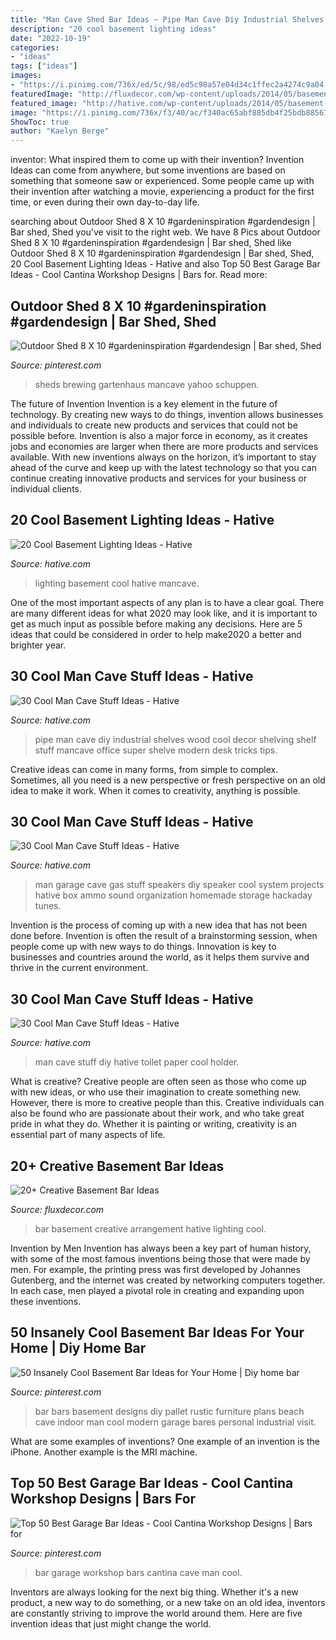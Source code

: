 ```yaml
---
title: "Man Cave Shed Bar Ideas ~ Pipe Man Cave Diy Industrial Shelves Wood Cool Decor Shelving Shelf Stuff Mancave Office Super Shelve Modern Desk Tricks Tips"
description: "20 cool basement lighting ideas"
date: "2022-10-19"
categories:
- "ideas"
tags: ["ideas"]
images:
- "https://i.pinimg.com/736x/ed/5c/98/ed5c98a57e04d34c1ffec2a4274c9a04.jpg"
featuredImage: "http://fluxdecor.com/wp-content/uploads/2014/05/basement-bar-ideas/13-wall-arrangement.jpg"
featured_image: "http://hative.com/wp-content/uploads/2014/05/basement-lighting-ideas/17-mancave-lighting.jpg"
image: "https://i.pinimg.com/736x/f3/40/ac/f340ac65abf885db4f25bdb88567929e.jpg"
ShowToc: true
author: "Kaelyn Berge"
---
```



inventor: What inspired them to come up with their invention?
Invention Ideas can come from anywhere, but some inventions are based on something that someone saw or experienced. Some people came up with their invention after watching a movie, experiencing a product for the first time, or even during their own day-to-day life.

	

		
searching about Outdoor Shed 8 X 10 #gardeninspiration #gardendesign | Bar shed, Shed you've visit to the right web. We have 8 Pics about Outdoor Shed 8 X 10 #gardeninspiration #gardendesign | Bar shed, Shed like Outdoor Shed 8 X 10 #gardeninspiration #gardendesign | Bar shed, Shed, 20 Cool Basement Lighting Ideas - Hative and also Top 50 Best Garage Bar Ideas - Cool Cantina Workshop Designs | Bars for. Read more:
		
    
## Outdoor Shed 8 X 10 #gardeninspiration #gardendesign | Bar Shed, Shed

<img loading=lazy src="https://i.pinimg.com/736x/7f/8a/14/7f8a14055d4b925fabab0eabc84bc5de.jpg" onerror="this.onerror=null;this.src='https://tse3.mm.bing.net/th?id=OIP.fSh63E15OJ8sW22GHFtPZwHaFi&amp;pid=15.1';" alt="Outdoor Shed 8 X 10 #gardeninspiration #gardendesign | Bar shed, Shed">

_Source: pinterest.com_

>sheds brewing gartenhaus mancave yahoo schuppen. 

	

The future of Invention
Invention is a key element in the future of technology. By creating new ways to do things, invention allows businesses and individuals to create new products and services that could not be possible before. Invention is also a major force in economy, as it creates jobs and economies are larger when there are more products and services available. With new inventions always on the horizon, it’s important to stay ahead of the curve and keep up with the latest technology so that you can continue creating innovative products and services for your business or individual clients.

    
## 20 Cool Basement Lighting Ideas - Hative

<img loading=lazy src="http://hative.com/wp-content/uploads/2014/05/basement-lighting-ideas/17-mancave-lighting.jpg" onerror="this.onerror=null;this.src='https://tse2.mm.bing.net/th?id=OIP.Lv5P2XWwy28z3Ls7FBCDywHaJ4&amp;pid=15.1';" alt="20 Cool Basement Lighting Ideas - Hative">

_Source: hative.com_

>lighting basement cool hative mancave. 

	

One of the most important aspects of any plan is to have a clear goal. There are many different ideas for what 2020 may look like, and it is important to get as much input as possible before making any decisions. Here are 5 ideas that could be considered in order to help make2020 a better and brighter year.

    
## 30 Cool Man Cave Stuff Ideas - Hative

<img loading=lazy src="https://hative.com/wp-content/uploads/2015/06/man-cave-stuff/9-man-cave-stuff-ideas.jpg" onerror="this.onerror=null;this.src='https://tse2.mm.bing.net/th?id=OIP.1RxPgAISufoJD_xjyc70WAHaLJ&amp;pid=15.1';" alt="30 Cool Man Cave Stuff Ideas - Hative">

_Source: hative.com_

>pipe man cave diy industrial shelves wood cool decor shelving shelf stuff mancave office super shelve modern desk tricks tips. 

	

Creative ideas can come in many forms, from simple to complex. Sometimes, all you need is a new perspective or fresh perspective on an old idea to make it work. When it comes to creativity, anything is possible.

    
## 30 Cool Man Cave Stuff Ideas - Hative

<img loading=lazy src="https://hative.com/wp-content/uploads/2015/06/man-cave-stuff/23-man-cave-stuff-ideas.jpg" onerror="this.onerror=null;this.src='https://tse3.mm.bing.net/th?id=OIP.ovcaAqqEzJY4IGq48FrAFQHaFj&amp;pid=15.1';" alt="30 Cool Man Cave Stuff Ideas - Hative">

_Source: hative.com_

>man garage cave gas stuff speakers diy speaker cool system projects hative box ammo sound organization homemade storage hackaday tunes. 

	

Invention is the process of coming up with a new idea that has not been done before. Invention is often the result of a brainstorming session, when people come up with new ways to do things. Innovation is key to businesses and countries around the world, as it helps them survive and thrive in the current environment.

    
## 30 Cool Man Cave Stuff Ideas - Hative

<img loading=lazy src="https://hative.com/wp-content/uploads/2015/06/man-cave-stuff/15-man-cave-stuff-ideas.jpg" onerror="this.onerror=null;this.src='https://tse3.mm.bing.net/th?id=OIP.6-DhmpftS7UIgpCEda08ZwHaKx&amp;pid=15.1';" alt="30 Cool Man Cave Stuff Ideas - Hative">

_Source: hative.com_

>man cave stuff diy hative toilet paper cool holder. 

	

What is creative?
Creative people are often seen as those who come up with new ideas, or who use their imagination to create something new. However, there is more to creative people than this. Creative individuals can also be found who are passionate about their work, and who take great pride in what they do. Whether it is painting or writing, creativity is an essential part of many aspects of life.

    
## 20+ Creative Basement Bar Ideas

<img loading=lazy src="http://fluxdecor.com/wp-content/uploads/2014/05/basement-bar-ideas/13-wall-arrangement.jpg" onerror="this.onerror=null;this.src='https://tse2.mm.bing.net/th?id=OIP.cFNCNa6iVc-TO7xSlDm1QQHaJ3&amp;pid=15.1';" alt="20+ Creative Basement Bar Ideas">

_Source: fluxdecor.com_

>bar basement creative arrangement hative lighting cool. 

	

Invention by Men
Invention has always been a key part of human history, with some of the most famous inventions being those that were made by men. For example, the printing press was first developed by Johannes Gutenberg, and the internet was created by networking computers together. In each case, men played a pivotal role in creating and expanding upon these inventions.

    
## 50 Insanely Cool Basement Bar Ideas For Your Home | Diy Home Bar

<img loading=lazy src="https://i.pinimg.com/736x/ed/5c/98/ed5c98a57e04d34c1ffec2a4274c9a04.jpg" onerror="this.onerror=null;this.src='https://tse4.mm.bing.net/th?id=OIP.jnhujj8NcrW3oEYXWbtpdQHaJ4&amp;pid=15.1';" alt="50 Insanely Cool Basement Bar Ideas for Your Home | Diy home bar">

_Source: pinterest.com_

>bar bars basement designs diy pallet rustic furniture plans beach cave indoor man cool modern garage bares personal industrial visit. 

	

What are some examples of inventions?
One example of an invention is the iPhone. Another example is the MRI machine.

    
## Top 50 Best Garage Bar Ideas - Cool Cantina Workshop Designs | Bars For

<img loading=lazy src="https://i.pinimg.com/736x/f3/40/ac/f340ac65abf885db4f25bdb88567929e.jpg" onerror="this.onerror=null;this.src='https://tse3.mm.bing.net/th?id=OIP.RJbyo4YwzOtV0ORtr8-YywAAAA&amp;pid=15.1';" alt="Top 50 Best Garage Bar Ideas - Cool Cantina Workshop Designs | Bars for">

_Source: pinterest.com_

>bar garage workshop bars cantina cave man cool. 

	

Inventors are always looking for the next big thing. Whether it's a new product, a new way to do something, or a new take on an old idea, inventors are constantly striving to improve the world around them. Here are five invention ideas that just might change the world.


